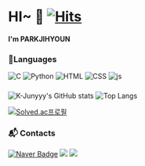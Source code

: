
# HI~ 🙂  [![Hits](https://hits.seeyoufarm.com/api/count/incr/badge.svg?url=https%3A%2F%2Fgithub.com%2Fparkjihyoun&count_bg=%23FF9494&title_bg=%23464646&icon=googlekeep.svg&icon_color=%23FF9F9F&title=hits&edge_flat=false)](https://hits.seeyoufarm.com)
#### I'm PARKJIHYOUN
### 💪Languages
![C](https://img.shields.io/badge/C-A8B9CC?style=flat-square&logo=C&logoColor=black)
![Python](https://img.shields.io/badge/python-3776AB?style=flat-square&logo=Python&logoColor=black)
![HTML](https://img.shields.io/badge/HTML-239120?style=for-the-badge&logo=html5&logoColor=white)
![CSS](https://img.shields.io/badge/CSS-239120?&style=for-the-badge&logo=css3&logoColor=white)
![js](https://img.shields.io/badge/JavaScript-F7DF1E?style=for-the-badge&logo=JavaScript&logoColor=white)

###
![K-Junyyy's GitHub stats](https://github-readme-stats.vercel.app/api?username=parkjihyoun&show_icons=true) 
![Top Langs](https://github-readme-stats.vercel.app/api/top-langs/?username=parkjihyoun&layout=compact)

[![Solved.ac프로필](http://mazassumnida.wtf/api/generate_badge?boj=jihyoun2002)](https://solved.ac/jihyoun2002)


### :mailbox_with_mail: Contacts
[![Naver Badge](https://img.shields.io/badge/Naver-03C75A?style=flat-square&logo=Naver&logoColor=white&link=mailto:rlatngus1691@naver.com)](mailto:jihyoun2002@naver.com)
 <img src="https://img.shields.io/badge/github-181717?style=for-the-badge&logo=github&logoColor=white">
 <a href="https://www.notion.so/88c35ffcea354c37af09ec32380cd7f8?pvs=4)https://www.notion.so/88c35ffcea354c37af09ec32380cd7f8?pvs=4)"><img src="https://img.shields.io/badge/Notion-000000?style=flat-square&logo=Notion&logoColor=white&link=https://www.notion.so/88c35ffcea354c37af09ec32380cd7f8?pvs=4)https://www.notion.so/88c35ffcea354c37af09ec32380cd7f8?pvs=4"/></a>

